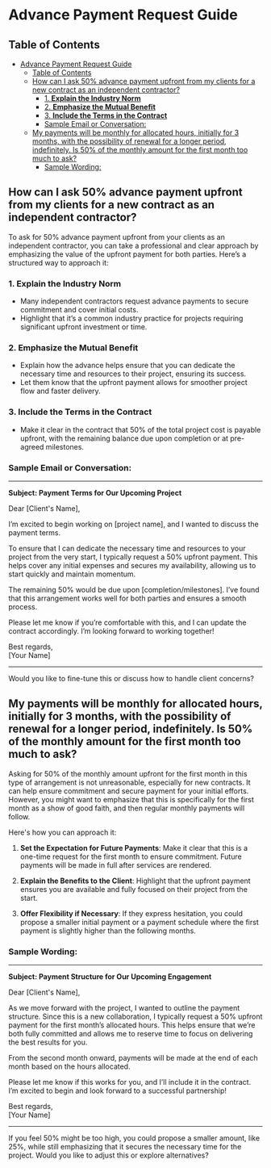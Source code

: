 # Advance Payment Request Guide

## Table of Contents
- [Advance Payment Request Guide](#advance-payment-request-guide)
  - [Table of Contents](#table-of-contents)
  - [How can I ask 50% advance payment upfront from my clients for a new contract as an independent contractor?](#how-can-i-ask-50-advance-payment-upfront-from-my-clients-for-a-new-contract-as-an-independent-contractor)
    - [1. **Explain the Industry Norm**](#1-explain-the-industry-norm)
    - [2. **Emphasize the Mutual Benefit**](#2-emphasize-the-mutual-benefit)
    - [3. **Include the Terms in the Contract**](#3-include-the-terms-in-the-contract)
    - [Sample Email or Conversation:](#sample-email-or-conversation)
  - [My payments will be monthly for allocated hours, initially for 3 months, with the possibility of renewal for a longer period, indefinitely. Is 50% of the monthly amount for the first month too much to ask?](#my-payments-will-be-monthly-for-allocated-hours-initially-for-3-months-with-the-possibility-of-renewal-for-a-longer-period-indefinitely-is-50-of-the-monthly-amount-for-the-first-month-too-much-to-ask)
    - [Sample Wording:](#sample-wording)

## How can I ask 50% advance payment upfront from my clients for a new contract as an independent contractor?

To ask for 50% advance payment upfront from your clients as an independent contractor, you can take a professional and clear approach by emphasizing the value of the upfront payment for both parties. Here’s a structured way to approach it:

### 1. **Explain the Industry Norm**
   - Many independent contractors request advance payments to secure commitment and cover initial costs.
   - Highlight that it’s a common industry practice for projects requiring significant upfront investment or time.

### 2. **Emphasize the Mutual Benefit**
   - Explain how the advance helps ensure that you can dedicate the necessary time and resources to their project, ensuring its success.
   - Let them know that the upfront payment allows for smoother project flow and faster delivery.

### 3. **Include the Terms in the Contract**
   - Make it clear in the contract that 50% of the total project cost is payable upfront, with the remaining balance due upon completion or at pre-agreed milestones.

### Sample Email or Conversation:
---

**Subject: Payment Terms for Our Upcoming Project**

Dear [Client's Name],

I’m excited to begin working on [project name], and I wanted to discuss the payment terms. 

To ensure that I can dedicate the necessary time and resources to your project from the very start, I typically request a 50% upfront payment. This helps cover any initial expenses and secures my availability, allowing us to start quickly and maintain momentum.

The remaining 50% would be due upon [completion/milestones]. I’ve found that this arrangement works well for both parties and ensures a smooth process.

Please let me know if you’re comfortable with this, and I can update the contract accordingly. I’m looking forward to working together!

Best regards,  
[Your Name]  

---

Would you like to fine-tune this or discuss how to handle client concerns?

## My payments will be monthly for allocated hours, initially for 3 months, with the possibility of renewal for a longer period, indefinitely. Is 50% of the monthly amount for the first month too much to ask?

Asking for 50% of the monthly amount upfront for the first month in this type of arrangement is not unreasonable, especially for new contracts. It can help ensure commitment and secure payment for your initial efforts. However, you might want to emphasize that this is specifically for the first month as a show of good faith, and then regular monthly payments will follow.

Here's how you can approach it:

1. **Set the Expectation for Future Payments**: Make it clear that this is a one-time request for the first month to ensure commitment. Future payments will be made in full after services are rendered.
   
2. **Explain the Benefits to the Client**: Highlight that the upfront payment ensures you are available and fully focused on their project from the start.

3. **Offer Flexibility if Necessary**: If they express hesitation, you could propose a smaller initial payment or a payment schedule where the first payment is slightly higher than the following months.

### Sample Wording:
---

**Subject: Payment Structure for Our Upcoming Engagement**

Dear [Client's Name],

As we move forward with the project, I wanted to outline the payment structure. Since this is a new collaboration, I typically request a 50% upfront payment for the first month’s allocated hours. This helps ensure that we’re both fully committed and allows me to reserve time to focus on delivering the best results for you.

From the second month onward, payments will be made at the end of each month based on the hours allocated.

Please let me know if this works for you, and I’ll include it in the contract. I’m excited to begin and look forward to a successful partnership!

Best regards,  
[Your Name]  

---

If you feel 50% might be too high, you could propose a smaller amount, like 25%, while still emphasizing that it secures the necessary time for the project. Would you like to adjust this or explore alternatives?